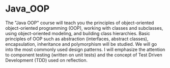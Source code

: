# Java_OOP
The "Java OOP" course will teach you the principles of object-oriented object-oriented programming (OOP), working with classes and subclasses, using object-oriented modeling, and building class hierarchies. Basic principles of OOP such as abstraction (interfaces, abstract classes), encapsulation, inheritance and polymorphism will be studied. We will go into the most commonly used design patterns. I will emphasize the attention to component testing (written on unit tests) and the concept of Test Driven Development (TDD) used on reflection.
